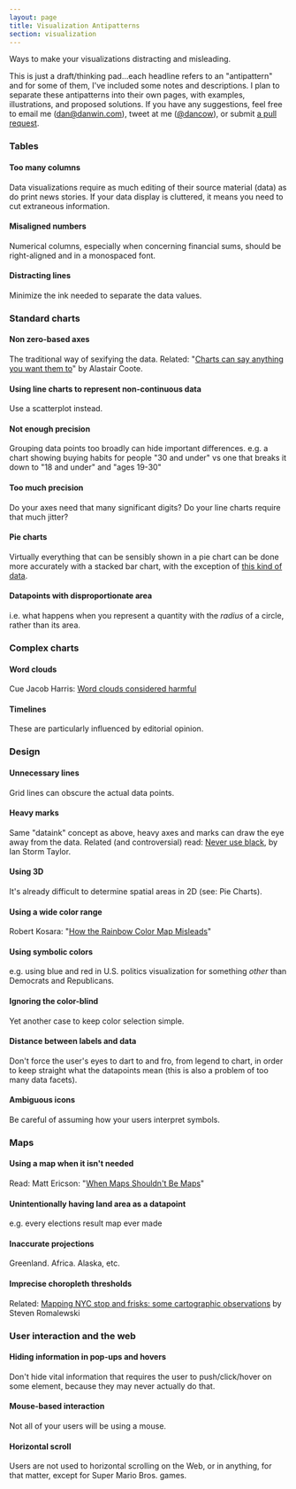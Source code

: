 ```yaml
---
layout: page
title: Visualization Antipatterns
section: visualization
---
```


Ways to make your visualizations distracting and misleading.

This is just a draft/thinking pad...each headline refers to an "antipattern" and for some of them, I've included some notes and descriptions. I plan to separate these antipatterns into their own pages, with examples, illustrations, and proposed solutions. If you have any suggestions, feel free to email me ([dan@danwin.com](mailto:dan@danwin.com)), tweet at me ([@dancow](https://twitter.com/dancow)), or submit [a pull request](https://github.com/dannguyen/smalldata_journalism). 



### Tables

#### Too many columns
Data visualizations require as much editing of their source material (data) as do print news stories. If your data display is cluttered, it means you need to cut extraneous information.

#### Misaligned numbers
Numerical columns, especially when concerning financial sums, should be right-aligned and in a monospaced font.

#### Distracting lines
Minimize the ink needed to separate the data values.

### Standard charts

#### Non zero-based axes
The traditional way of sexifying the data. Related: "[Charts can say anything you want them to](http://blogging.alastair.is/charts-can-say-anything-you-want-them-to/)" by Alastair Coote.

#### Using line charts to represent non-continuous data
Use a scatterplot instead.

#### Not enough precision
Grouping data points too broadly can hide important differences. e.g. a chart showing buying habits for people "30 and under" vs one that breaks it down to "18 and under" and "ages 19-30"


#### Too much precision
Do your axes need that many significant digits? Do your line charts require that much jitter?


#### Pie charts
Virtually everything that can be sensibly shown in a pie chart can be done more accurately with a stacked bar chart, with the exception of [this kind of data](http://www.edwardtufte.com/bboard/images/0003VL-9150.jpeg).

#### Datapoints with disproportionate area
i.e. what happens when you represent a quantity with the *radius* of a circle, rather than its area.



### Complex charts

#### Word clouds
Cue Jacob Harris: [Word clouds considered harmful](http://www.niemanlab.org/2011/10/word-clouds-considered-harmful/)

#### Timelines
These are particularly influenced by editorial opinion.

### Design

#### Unnecessary lines
Grid lines can obscure the actual data points.

#### Heavy marks
Same "dataink" concept as above, heavy axes and marks can draw the eye away from the data. Related (and controversial) read: [Never use black](http://ianstormtaylor.com/design-tip-never-use-black/), by Ian Storm Taylor.

#### Using 3D
It's already difficult to determine spatial areas in 2D (see: Pie Charts).

#### Using a wide color range
Robert Kosara: "[How the Rainbow Color Map Misleads](http://eagereyes.org/basics/rainbow-color-map)"

#### Using symbolic colors
e.g. using blue and red in U.S. politics visualization for something *other* than Democrats and Republicans.

#### Ignoring the color-blind
Yet another case to keep color selection simple.

#### Distance between labels and data
Don't force the user's eyes to dart to and fro, from legend to chart, in order to keep straight what the datapoints mean (this is also a problem of too many data facets).

#### Ambiguous icons
Be careful of assuming how your users interpret symbols.

### Maps

#### Using a map when it isn't needed
Read: Matt Ericson: "[When Maps Shouldn't Be Maps](http://www.ericson.net/content/2011/10/when-maps-shouldnt-be-maps/)"

#### Unintentionally having land area as a datapoint
e.g. every elections result map ever made

#### Inaccurate projections
Greenland. Africa. Alaska, etc.

#### Imprecise choropleth thresholds
Related: [Mapping NYC stop and frisks: some cartographic observations](http://spatialityblog.com/2012/07/27/nyc-stop-frisk-cartographic-observations/) by Steven Romalewski



### User interaction and the web

#### Hiding information in pop-ups and hovers
Don't hide vital information that requires the user to push/click/hover on some element, because they may never actually do that.

#### Mouse-based interaction
Not all of your users will be using a mouse.

#### Horizontal scroll
Users are not used to horizontal scrolling on the Web, or in anything, for that matter, except for Super Mario Bros. games.



